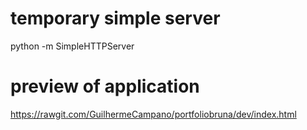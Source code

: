 # temporary simple server
python -m SimpleHTTPServer

# preview of application
https://rawgit.com/GuilhermeCampano/portfoliobruna/dev/index.html
